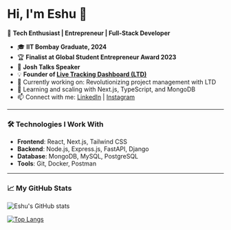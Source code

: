 # Hi, I'm Eshu 👋

🚀 **Tech Enthusiast | Entrepreneur | Full-Stack Developer**

- 🎓 **IIT Bombay Graduate, 2024**
- 🏆 **Finalist at Global Student Entrepreneur Award 2023**
- 🎤 **Josh Talks Speaker**
- 💡 **Founder of [Live Tracking Dashboard (LTD)](https://your-ltd-link.com)**
- 🔭 Currently working on: Revolutionizing project management with LTD
- 🌱 Learning and scaling with Next.js, TypeScript, and MongoDB
- 📫 Connect with me: [LinkedIn](https://www.linkedin.com/in/eshller/) | [Instagram](https://instagram.com/eshller)

---

### 🛠️ **Technologies I Work With**
- **Frontend**: React, Next.js, Tailwind CSS
- **Backend**: Node.js, Express.js, FastAPI, Django
- **Database**: MongoDB, MySQL, PostgreSQL
- **Tools**: Git, Docker, Postman

---

### 📈 **My GitHub Stats**
![Eshu's GitHub stats](https://github-readme-stats.vercel.app/api?username=eshller&show_icons=true&theme=radical)

[![Top Langs](https://github-readme-stats.vercel.app/api/top-langs/?username=eshller&layout=compact)](https://github.com/your-username)
